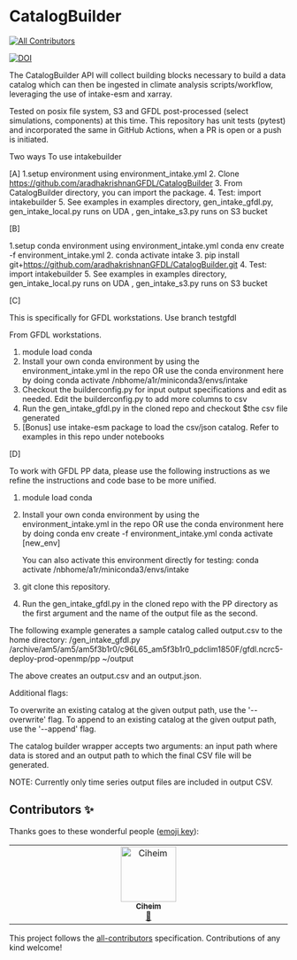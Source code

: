 # CatalogBuilder
<!-- ALL-CONTRIBUTORS-BADGE:START - Do not remove or modify this section -->
[![All Contributors](https://img.shields.io/badge/all_contributors-1-orange.svg?style=flat-square)](#contributors-)
<!-- ALL-CONTRIBUTORS-BADGE:END -->
[![DOI](https://zenodo.org/badge/DOI/10.5281/zenodo.5196586.svg)](https://doi.org/10.5281/zenodo.5196586)

The CatalogBuilder API will collect building blocks necessary to build a data catalog which can then be ingested in climate analysis scripts/workflow, leveraging the use of intake-esm and xarray.

Tested on posix file system, S3 and GFDL post-processed (select simulations, components) at this time. 
This repository has unit tests (pytest) and incorporated the same in GitHub Actions, when a PR is open or a push is initiated.

Two ways To use intakebuilder

[A]
1.setup environment using environment_intake.yml
2. Clone https://github.com/aradhakrishnanGFDL/CatalogBuilder
3. From CatalogBuilder directory, you can import the package. 
4. Test: import intakebuilder
5. See examples in examples directory, gen_intake_gfdl.py, gen_intake_local.py runs on UDA , gen_intake_s3.py  runs on S3 bucket

[B]

1.setup conda environment using environment_intake.yml
conda env create -f environment_intake.yml
2. conda activate intake
3. pip install git+https://github.com/aradhakrishnanGFDL/CatalogBuilder.git
4. Test: import intakebuilder 
5. See examples in examples directory, gen_intake_local.py runs on UDA , gen_intake_s3.py  runs on S3 bucket


[C]

This is specifically for GFDL workstations.
Use branch testgfdl

From GFDL workstations.

1. module load conda
2. Install your own conda  environment by using the environment_intake.yml in the repo OR use the conda environment here by doing 
    conda activate /nbhome/a1r/miniconda3/envs/intake 
3. Checkout the builderconfig.py for input output specifications and edit as needed. Edit the builderconfig.py to add more columns to csv  
4. Run the gen_intake_gfdl.py in the cloned repo and checkout $the csv file generated
5. [Bonus] use intake-esm package to load the csv/json catalog. Refer to examples in this repo under notebooks

[D]

To work with GFDL PP data, please use the following instructions as we refine the instructions and code base to be more unified.
1. module load conda
2. Install your own conda  environment by using the environment_intake.yml in the repo OR use the conda environment here by doing
    conda env create -f environment_intake.yml
    conda activate [new_env]

   You can also activate this environment directly for testing:
   conda activate /nbhome/a1r/miniconda3/envs/intake
4. git clone this repository.
5. Run the gen_intake_gfdl.py in the cloned repo with the PP directory as the first argument and the name of the output file as the second.  

The following example generates a sample catalog called output.csv to the home directory: 
/gen_intake_gfdl.py /archive/am5/am5/am5f3b1r0/c96L65_am5f3b1r0_pdclim1850F/gfdl.ncrc5-deploy-prod-openmp/pp  ~/output

The above creates an output.csv and an output.json. 

Additional flags: 

To overwrite an existing catalog at the given output path, use the '--overwrite' flag.
To append to an existing catalog at the given output path, use the '--append' flag.

The catalog builder wrapper accepts two arguments: an input path where data is stored and an output path to which the final CSV file will be generated.

NOTE: Currently only time series output files are included in output CSV.
 

## Contributors ✨

Thanks goes to these wonderful people ([emoji key](https://allcontributors.org/docs/en/emoji-key)):

<!-- ALL-CONTRIBUTORS-LIST:START - Do not remove or modify this section -->
<!-- prettier-ignore-start -->
<!-- markdownlint-disable -->
<table>
  <tbody>
    <tr>
      <td align="center" valign="top" width="14.28%"><a href="https://github.com/Ciheim"><img src="https://avatars.githubusercontent.com/u/43519680?v=4?s=100" width="100px;" alt="Ciheim"/><br /><sub><b>Ciheim</b></sub></a><br /><a href="https://github.com/aradhakrishnanGFDL/CatalogBuilder/commits?author=Ciheim" title="Documentation">📖</a></td>
    </tr>
  </tbody>
</table>

<!-- markdownlint-restore -->
<!-- prettier-ignore-end -->

<!-- ALL-CONTRIBUTORS-LIST:END -->

This project follows the [all-contributors](https://github.com/all-contributors/all-contributors) specification. Contributions of any kind welcome!